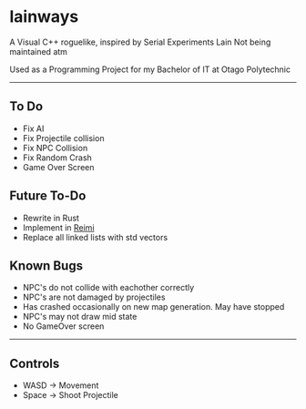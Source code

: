 # lainways



A Visual C++ roguelike, inspired by Serial Experiments Lain
Not being maintained atm

Used as a Programming Project for my Bachelor of IT at Otago Polytechnic

---

## To Do
* Fix AI 
* Fix Projectile collision
* Fix NPC Collision
* Fix Random Crash
* Game Over Screen

## Future To-Do
* Rewrite in Rust
* Implement in [Reimi](https://git.lain.church/tA/reimi "Reimi Roguelike Engine")
* Replace all linked lists with std vectors



## Known Bugs
* NPC's do not collide with eachother correctly
* NPC's are not damaged by projectiles
* Has crashed occasionally on new map generation. May have stopped
* NPC's may not draw mid state
* No GameOver  screen


---
## Controls
* WASD -> Movement
* Space -> Shoot Projectile

